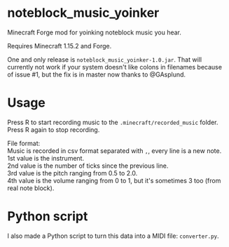 # noteblock_music_yoinker
 Minecraft Forge mod for yoinking noteblock music you hear.

Requires Minecraft 1.15.2 and Forge.

One and only release is `noteblock_music_yoinker-1.0.jar`.
That will currently not work if your system doesn't like colons in filenames because of issue #1, but the fix is in master now thanks to @GAsplund.

# Usage

Press R to start recording music to the `.minecraft/recorded_music` folder. Press R again to stop recording.

File format:  
Music is recorded in csv format separated with `,`, every line is a new note.  
1st value is the instrument.  
2nd value is the number of ticks since the previous line.  
3rd value is the pitch ranging from 0.5 to 2.0.  
4th value is the volume ranging from 0 to 1, but it's sometimes 3 too (from real note block).

# Python script

I also made a Python script to turn this data into a MIDI file: `converter.py`.
